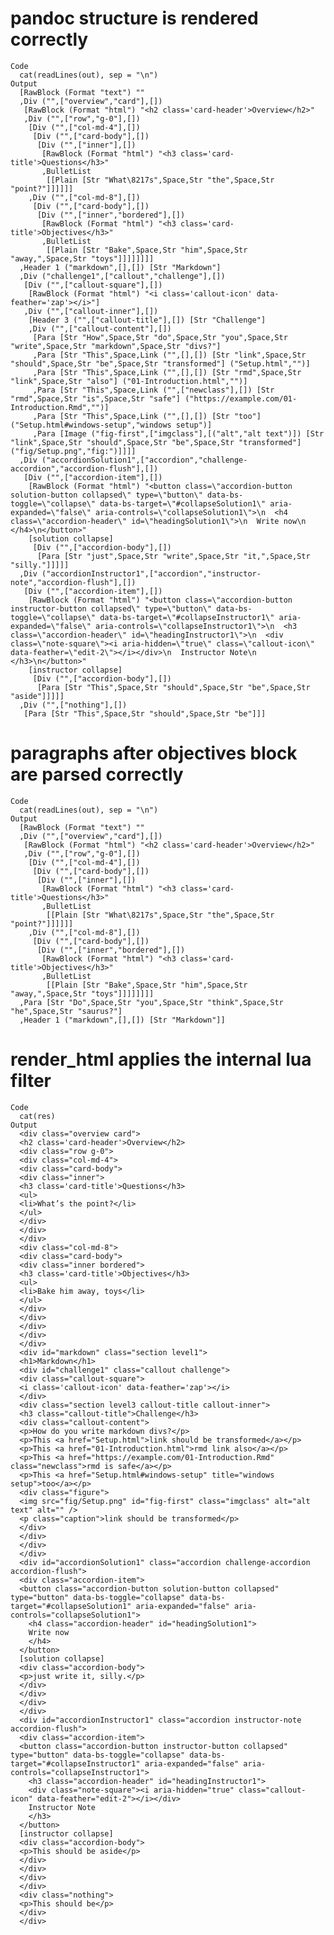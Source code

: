 # pandoc structure is rendered correctly

    Code
      cat(readLines(out), sep = "\n")
    Output
      [RawBlock (Format "text") ""
      ,Div ("",["overview","card"],[])
       [RawBlock (Format "html") "<h2 class='card-header'>Overview</h2>"
       ,Div ("",["row","g-0"],[])
        [Div ("",["col-md-4"],[])
         [Div ("",["card-body"],[])
          [Div ("",["inner"],[])
           [RawBlock (Format "html") "<h3 class='card-title'>Questions</h3>"
           ,BulletList
            [[Plain [Str "What\8217s",Space,Str "the",Space,Str "point?"]]]]]]
        ,Div ("",["col-md-8"],[])
         [Div ("",["card-body"],[])
          [Div ("",["inner","bordered"],[])
           [RawBlock (Format "html") "<h3 class='card-title'>Objectives</h3>"
           ,BulletList
            [[Plain [Str "Bake",Space,Str "him",Space,Str "away,",Space,Str "toys"]]]]]]]]
      ,Header 1 ("markdown",[],[]) [Str "Markdown"]
      ,Div ("challenge1",["callout","challenge"],[])
       [Div ("",["callout-square"],[])
        [RawBlock (Format "html") "<i class='callout-icon' data-feather='zap'></i>"]
       ,Div ("",["callout-inner"],[])
        [Header 3 ("",["callout-title"],[]) [Str "Challenge"]
        ,Div ("",["callout-content"],[])
         [Para [Str "How",Space,Str "do",Space,Str "you",Space,Str "write",Space,Str "markdown",Space,Str "divs?"]
         ,Para [Str "This",Space,Link ("",[],[]) [Str "link",Space,Str "should",Space,Str "be",Space,Str "transformed"] ("Setup.html","")]
         ,Para [Str "This",Space,Link ("",[],[]) [Str "rmd",Space,Str "link",Space,Str "also"] ("01-Introduction.html","")]
         ,Para [Str "This",Space,Link ("",["newclass"],[]) [Str "rmd",Space,Str "is",Space,Str "safe"] ("https://example.com/01-Introduction.Rmd","")]
         ,Para [Str "This",Space,Link ("",[],[]) [Str "too"] ("Setup.html#windows-setup","windows setup")]
         ,Para [Image ("fig-first",["imgclass"],[("alt","alt text")]) [Str "link",Space,Str "should",Space,Str "be",Space,Str "transformed"] ("fig/Setup.png","fig:")]]]]
      ,Div ("accordionSolution1",["accordion","challenge-accordion","accordion-flush"],[])
       [Div ("",["accordion-item"],[])
        [RawBlock (Format "html") "<button class=\"accordion-button solution-button collapsed\" type=\"button\" data-bs-toggle=\"collapse\" data-bs-target=\"#collapseSolution1\" aria-expanded=\"false\" aria-controls=\"collapseSolution1\">\n  <h4 class=\"accordion-header\" id=\"headingSolution1\">\n  Write now\n  </h4>\n</button>"
        [solution collapse]
         [Div ("",["accordion-body"],[])
          [Para [Str "just",Space,Str "write",Space,Str "it,",Space,Str "silly."]]]]]
      ,Div ("accordionInstructor1",["accordion","instructor-note","accordion-flush"],[])
       [Div ("",["accordion-item"],[])
        [RawBlock (Format "html") "<button class=\"accordion-button instructor-button collapsed\" type=\"button\" data-bs-toggle=\"collapse\" data-bs-target=\"#collapseInstructor1\" aria-expanded=\"false\" aria-controls=\"collapseInstructor1\">\n  <h3 class=\"accordion-header\" id=\"headingInstructor1\">\n  <div class=\"note-square\"><i aria-hidden=\"true\" class=\"callout-icon\" data-feather=\"edit-2\"></i></div>\n  Instructor Note\n  </h3>\n</button>"
        [instructor collapse]
         [Div ("",["accordion-body"],[])
          [Para [Str "This",Space,Str "should",Space,Str "be",Space,Str "aside"]]]]]
      ,Div ("",["nothing"],[])
       [Para [Str "This",Space,Str "should",Space,Str "be"]]]

# paragraphs after objectives block are parsed correctly

    Code
      cat(readLines(out), sep = "\n")
    Output
      [RawBlock (Format "text") ""
      ,Div ("",["overview","card"],[])
       [RawBlock (Format "html") "<h2 class='card-header'>Overview</h2>"
       ,Div ("",["row","g-0"],[])
        [Div ("",["col-md-4"],[])
         [Div ("",["card-body"],[])
          [Div ("",["inner"],[])
           [RawBlock (Format "html") "<h3 class='card-title'>Questions</h3>"
           ,BulletList
            [[Plain [Str "What\8217s",Space,Str "the",Space,Str "point?"]]]]]]
        ,Div ("",["col-md-8"],[])
         [Div ("",["card-body"],[])
          [Div ("",["inner","bordered"],[])
           [RawBlock (Format "html") "<h3 class='card-title'>Objectives</h3>"
           ,BulletList
            [[Plain [Str "Bake",Space,Str "him",Space,Str "away,",Space,Str "toys"]]]]]]]]
      ,Para [Str "Do",Space,Str "you",Space,Str "think",Space,Str "he",Space,Str "saurus?"]
      ,Header 1 ("markdown",[],[]) [Str "Markdown"]]

# render_html applies the internal lua filter

    Code
      cat(res)
    Output
      <div class="overview card">
      <h2 class='card-header'>Overview</h2>
      <div class="row g-0">
      <div class="col-md-4">
      <div class="card-body">
      <div class="inner">
      <h3 class='card-title'>Questions</h3>
      <ul>
      <li>What’s the point?</li>
      </ul>
      </div>
      </div>
      </div>
      <div class="col-md-8">
      <div class="card-body">
      <div class="inner bordered">
      <h3 class='card-title'>Objectives</h3>
      <ul>
      <li>Bake him away, toys</li>
      </ul>
      </div>
      </div>
      </div>
      </div>
      </div>
      <div id="markdown" class="section level1">
      <h1>Markdown</h1>
      <div id="challenge1" class="callout challenge">
      <div class="callout-square">
      <i class='callout-icon' data-feather='zap'></i>
      </div>
      <div class="section level3 callout-title callout-inner">
      <h3 class="callout-title">Challenge</h3>
      <div class="callout-content">
      <p>How do you write markdown divs?</p>
      <p>This <a href="Setup.html">link should be transformed</a></p>
      <p>This <a href="01-Introduction.html">rmd link also</a></p>
      <p>This <a href="https://example.com/01-Introduction.Rmd" class="newclass">rmd is safe</a></p>
      <p>This <a href="Setup.html#windows-setup" title="windows setup">too</a></p>
      <div class="figure">
      <img src="fig/Setup.png" id="fig-first" class="imgclass" alt="alt text" alt="" />
      <p class="caption">link should be transformed</p>
      </div>
      </div>
      </div>
      </div>
      <div id="accordionSolution1" class="accordion challenge-accordion accordion-flush">
      <div class="accordion-item">
      <button class="accordion-button solution-button collapsed" type="button" data-bs-toggle="collapse" data-bs-target="#collapseSolution1" aria-expanded="false" aria-controls="collapseSolution1">
        <h4 class="accordion-header" id="headingSolution1">
        Write now
        </h4>
      </button>
      [solution collapse]
      <div class="accordion-body">
      <p>just write it, silly.</p>
      </div>
      </div>
      </div>
      </div>
      <div id="accordionInstructor1" class="accordion instructor-note accordion-flush">
      <div class="accordion-item">
      <button class="accordion-button instructor-button collapsed" type="button" data-bs-toggle="collapse" data-bs-target="#collapseInstructor1" aria-expanded="false" aria-controls="collapseInstructor1">
        <h3 class="accordion-header" id="headingInstructor1">
        <div class="note-square"><i aria-hidden="true" class="callout-icon" data-feather="edit-2"></i></div>
        Instructor Note
        </h3>
      </button>
      [instructor collapse]
      <div class="accordion-body">
      <p>This should be aside</p>
      </div>
      </div>
      </div>
      </div>
      <div class="nothing">
      <p>This should be</p>
      </div>
      </div>

